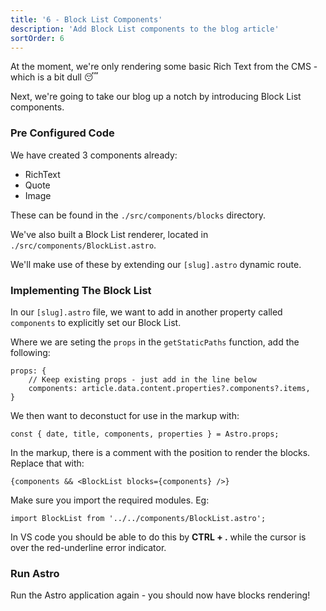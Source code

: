 ```yaml
---
title: '6 - Block List Components'
description: 'Add Block List components to the blog article'
sortOrder: 6
---
```


At the moment, we're only rendering some basic Rich Text from the CMS - which is a bit dull 😴

Next, we're going to take our blog up a notch by introducing Block List components.

### Pre Configured Code

We have created 3 components already:

- RichText
- Quote
- Image

These can be found in the `./src/components/blocks` directory.

We've also built a Block List renderer, located in `./src/components/BlockList.astro`.

We'll make use of these by extending our `[slug].astro` dynamic route.

### Implementing The Block List

In our `[slug].astro` file, we want to add in another property called `components` to explicitly set our Block List.

Where we are seting the `props` in the `getStaticPaths` function, add the following:

```
props: {
    // Keep existing props - just add in the line below
    components: article.data.content.properties?.components?.items,
}
```

We then want to deconstuct for use in the markup with:

```
const { date, title, components, properties } = Astro.props;
```

In the markup, there is a comment with the position to render the blocks. Replace that with:

```
{components && <BlockList blocks={components} />}
```

Make sure you import the required modules. Eg:

`import BlockList from '../../components/BlockList.astro';`

In VS code you should be able to do this by **CTRL + .** while the cursor is over the red-underline error indicator.

### Run Astro

Run the Astro application again - you should now have blocks rendering!
